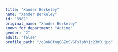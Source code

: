 ```yaml
---
title: "Xander Berkeley"
name: "Xander Berkeley"
id: "3982"
original_name: "Xander Berkeley"
known_for_department: "Acting"
gender: "2"
adult: "false"
profile_path: "/oBoKGfngGGZmSVGFslphYjc23WO.jpg"
---
```

